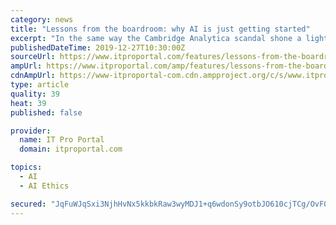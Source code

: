 ```yaml
---
category: news
title: "Lessons from the boardroom: why AI is just getting started"
excerpt: "In the same way the Cambridge Analytica scandal shone a light on data privacy and abuse, we’re likely to see a similar watershed case of AI gone wrong. Updated AI ethics guidelines are to be presented to the European Commission in early 2020, but these will only be the thin edge of a wedge as governments legislate to place boundaries on the ..."
publishedDateTime: 2019-12-27T10:30:00Z
sourceUrl: https://www.itproportal.com/features/lessons-from-the-boardroom-why-ai-is-just-getting-started/
ampUrl: https://www.itproportal.com/amp/features/lessons-from-the-boardroom-why-ai-is-just-getting-started/
cdnAmpUrl: https://www-itproportal-com.cdn.ampproject.org/c/s/www.itproportal.com/amp/features/lessons-from-the-boardroom-why-ai-is-just-getting-started/
type: article
quality: 39
heat: 39
published: false

provider:
  name: IT Pro Portal
  domain: itproportal.com

topics:
  - AI
  - AI Ethics

secured: "JqFuWJqSxi3NjhHvNx5kkbkRaw3wyMDJ1+q6wdonSy9otbJO610cjTCg/OvF0eHytETb2BGBavW0QyYNaCqfrXdbM10Ynl+iixZZriZyddtCb9NZDZqH15swWujBojbZlxFSTKdsEjjYqu04YAhX98yIZQCYmA7w/1CHI9NtOD7AYIU0vEX9c7Uo6zZXcYJsGOYFFvwvA1myZK16diCSlekTwSBaMSAFxsMzMVAebLI3QABnrhyyFk/Xteppiu2HxG0FsSOTlHM0p2n24AQNMQ==;AzRTN+CKZhmQTpZHdACb/g=="
---
```


